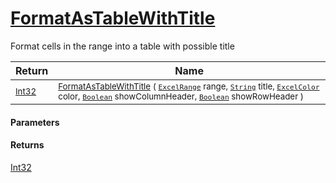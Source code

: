 # [FormatAsTableWithTitle](./ExcelHelper--FormatAsTableWithTitle.md)

Format cells in the range into a table with possible title

| Return | Name | 
| --- | --- | 
| <sub>[Int32](https://docs.microsoft.com/en-us/dotnet/api/System.Int32)</sub> | <sub>[FormatAsTableWithTitle](./ExcelHelper--FormatAsTableWithTitle.md) ( [`ExcelRange`](./ExcelHelper--FormatAsTableWithTitle.md) range, [`String`](https://docs.microsoft.com/en-us/dotnet/api/System.String) title, [`ExcelColor`](./../Excel/ExcelColor.md) color, [`Boolean`](https://docs.microsoft.com/en-us/dotnet/api/System.Boolean) showColumnHeader, [`Boolean`](https://docs.microsoft.com/en-us/dotnet/api/System.Boolean) showRowHeader )</sub> | 


#### Parameters

#### Returns
[Int32](https://docs.microsoft.com/en-us/dotnet/api/System.Int32)<br>
